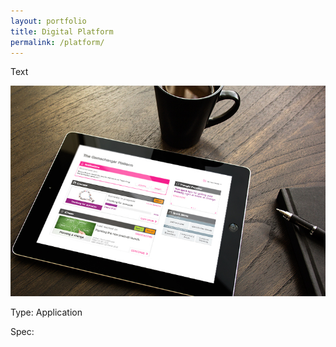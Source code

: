 ```yaml
---
layout: portfolio
title: Digital Platform
permalink: /platform/
---
```


Text

![thinkon](/images/platform.jpg)

Type: Application

Spec: 